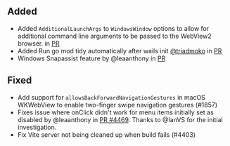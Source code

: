 ## Added
- Added `AdditionalLaunchArgs` to `WindowsWindow` options to allow for additional command line arguments to be passed to the WebView2 browser. in [PR](https://github.com/wailsapp/wails/pull/4467)
- Added Run go mod tidy automatically after wails init [@triadmoko](https://github.com/triadmoko) in [PR](https://github.com/wailsapp/wails/pull/4286)
- Windows Snapassist feature by @leaanthony in [PR](https://github.dev/wailsapp/wails/pull/4463)

## Fixed
- Add support for `allowsBackForwardNavigationGestures` in macOS WKWebView to enable two-finger swipe navigation gestures (#1857)
- Fixes issue where onClick didn't work for menu items initially set as disabled by @leaanthony in [PR #4469](https://github.com/wailsapp/wails/pull/4469). Thanks to @IanVS for the initial investigation.
- Fix Vite server not being cleaned up when build fails (#4403)